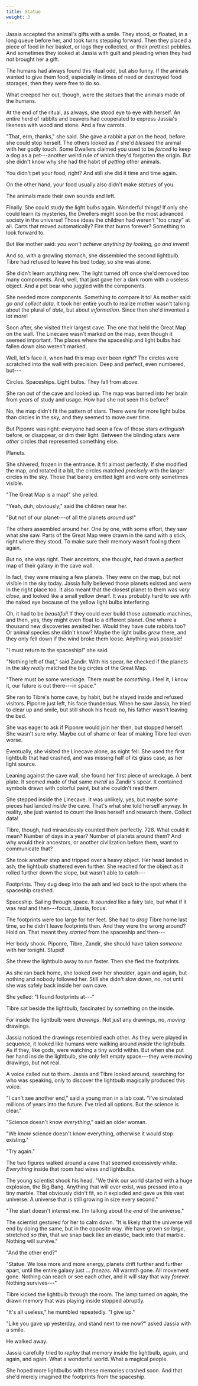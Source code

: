 ```yaml
---
title: Statue
weight: 3
---
```

Jassia accepted the animal's gifts with a smile. They stood, or floated, in a long queue before her, and took turns stepping forward. Then they placed a piece of food in her basket, or logs they collected, or their prettiest pebbles. And sometimes they looked at Jassia with guilt and pleading when they had _not_ brought her a gift.

The humans had always found this ritual odd, but also funny. If the animals wanted to give them food, especially in times of need or destroyed food storages, then they were free to do so.

What creeped her out, though, were the _statues_ that the animals made of the humans.

At the end of the ritual, as always, she stood eye to eye with herself. An entire herd of rabbits and beavers had cooperated to express Jassia's likeness with wood and stone. And a few carrots.

"That, erm, thanks," she said. She gave a rabbit a pat on the head, before she could stop herself. The others looked as if she'd _blessed_ the animal with her godly touch. Some Dwellers claimed you used to be _forced_ to keep a dog as a pet---another weird rule of which they'd forgotten the origin. But she didn't know why she had the habit of _petting_ other animals. 

You didn't pet your food, right? And still she did it time and time again.

On the other hand, your food usually also didn't make _statues_ of you.

The animals made their own sounds and left.

Finally. She could study the light bulbs again. Wonderful things! If only she could learn its mysteries, the Dwellers might soon be the most advanced society in the universe! Those ideas the children had weren't "too crazy" at all. Carts that moved automatically? Fire that burns forever? Something to look forward to.

But like mother said: _you won't achieve anything by looking, go and invent!_

And so, with a growling stomach, she dissembled the second lightbulb. Tibre had refused to leave his bed today, so she was alone.

She didn't learn anything new. The light turned off once she'd removed too many components. And, well, that just gave her a dark room with a useless object. And a pet bear who juggled with the components.

She needed more components. Something to compare it to! As mother said: _go and collect data_. It took her entire youth to realize mother wasn't talking about the plural of _date_, but about _information_. Since then she'd invented a lot more!

Soon after, she visited their largest cave. The one that held the Great Map on the wall. The Linecave wasn't marked on the map, even though it seemed important. The places where the spaceship and light bulbs had fallen down also weren't marked.

Well, let's face it, when had this map ever been _right_? The circles were scratched into the wall with precision. Deep and perfect, even numbered, but---

Circles. Spaceships. Light bulbs. They fall from above.

She ran out of the cave and looked up. The map was burned into her brain from years of study and usage. How had she not seen this before?

No, the map didn't fit the pattern of stars. There were far more light bulbs than circles in the sky, and they seemed to move over time.

But Piponre was right: everyone had seen a few of those stars _extinguish_ before, or disappear, or dim their light. Between the blinding stars were _other_ circles that represented something else.

Planets.

She shivered, frozen in the entrance. It fit almost perfectly. If she modified the map, and rotated it a bit, the circles matched _precisely_ with the larger circles in the sky. Those that barely emitted light and were only sometimes visible.

"The Great Map is a map!" she yelled.

"Yeah, duh, obviously," said the children near her.

"But not of our planet---of all the planets _around us_!"

The others assembled around her. One by one, with some effort, they saw what she saw. Parts of the Great Map were drawn in the sand with a stick, right where they stood. To make sure their memory wasn't fooling them again.

But no, she was right. Their ancestors, she thought, had drawn a _perfect_ map of their galaxy in the cave wall.

In fact, they were missing a few planets. They _were_ on the map, but not visible in the sky today. Jassia fully believed those planets existed and were in the right place too. It also meant that the closest planet to them was _very close_, and looked like a small yellow dwarf. It was probably hard to see with the naked eye because of the yellow light bulbs interfering.

Oh, it had to be _beautiful_! If they could ever build those automatic machines, and then, yes, they might even float to a different planet. One where a thousand new discoveries awaited her. Would they have cute rabbits too? Or animal species she didn't know? Maybe the light bulbs _grew_ there, and they only fell down if the wind broke them loose. Anything was possible!

"I must return to the spaceship!" she said.

"Nothing left of that," said Zandir. With his spear, he checked if the planets in the sky _really_ matched the big circles of the Great Map.

"There must be some wreckage. There must be _something_. I feel it, I know it, our future is out there---in space."

She ran to Tibre's home cave, by habit, but he stayed inside and refused visitors. Piponre just left, his face thunderous. When he saw Jassia, he tried to clear up and smile, but still shook his head: no, his father wasn't leaving the bed.

She was eager to ask if Piponre would join her then, but stopped herself. She wasn't sure why. Maybe out of shame or fear of making Tibre feel even worse.

Eventually, she visited the Linecave alone, as night fell. She used the first lightbulb that had crashed, and was missing half of its glass case, as her light source.

Leaning against the cave wall, she found her first piece of wreckage. A bent plate. It seemed made of that same _metal_ as Zandir's spear. It contained symbols drawn with colorful paint, but she couldn't read them.

She stepped inside the Linecave. It was unlikely, yes, but maybe some pieces had landed _inside_ the cave. That's what she told herself anyway. In reality, she just wanted to count the lines herself and research them. Collect data!

Tibre, though, had miraculously counted them perfectly. 728. What could it mean? Number of days in a year? Number of planets around them? And why would their ancestors, or another civilization before them, want to communicate that?

She took another step and tripped over a heavy object. Her head landed in ash; the lightbulb shattered even further. She reached for the object as it rolled further down the slope, but wasn't able to catch---

Footprints. They dug deep into the ash and led back to the spot where the spaceship crashed.

Spaceship. Sailing through space. It _sounded_ like a fairy tale, but what if it was _real_ and then---focus, Jassia, focus.

The footprints were too large for her feet. She had to _drag_ Tibre home last time, so he didn't leave footprints then. And they were the wrong around? Hold on. That meant they _started_ from the spaceship and then---

Her body shook. Piponre, Tibre, Zandir, she should have taken _someone_ with her tonight. Stupid! 

She threw the lightbulb away to run faster. Then she fled the footprints.

As she ran back home, she looked over her shoulder, again and again, but nothing and nobody followed her. Still she didn't slow down, no, not until she was safely back inside her own cave.

She yelled: "I found footprints at---"

Tibre sat beside the lightbulb, fascinated by something on the inside. 

For inside the lightbulb were _drawings_. Not just any drawings, no, _moving_ drawings.

Jassia noticed the drawings resembled each other. As they were played in sequence, it looked like humans were walking around _inside_ the lightbulb. As if they, like gods, were watching a tiny world within. But when she put her hand inside the lightbulb, she only felt empty space---they were moving drawings, but not real.

A voice called out to them. Jassia and Tibre looked around, searching for who was speaking, only to discover the lightbulb magically produced this voice.

"I can't see another end," said a young man in a lab coat. "I've simulated millions of years into the future. I've tried all options. But the science is clear."

"Science doesn't know _everything_," said an older woman.

"We _know_ science doesn't know everything, otherwise it would stop existing."

"Try again."

The two figures walked around a cave that seemed excessively white. _Everything_ inside that room had wires and lightbulbs.

The young scientist shook his head. "We think our world started with a huge explosion, the Big Bang. Anything that will ever exist, was pressed into a tiny marble. That obviously didn't fit, so it exploded and gave us this vast universe. A universe that is still growing in size every second."

"The start doesn't interest me. I'm talking about the _end_ of the universe."

The scientist gestured for her to calm down. "It is likely that the universe will end by doing the same, but in the opposite way. We have grown _so large_, stretched _so thin_, that we snap back like an elastic, back into that marble. Nothing will survive."

"And the other end?"

"Statue. We lose more and more energy, planets drift further and further apart, until the entire galaxy just ... _freezes_. All warmth gone. All movement gone. Nothing can reach or see each other, and it will stay that way _forever_. Nothing survives---"

Tibre kicked the lightbulb through the room. The lamp turned _on_ again; the drawn memory that was playing inside stopped abruptly.

"It's all useless," he mumbled repeatedly. "I give up."

"Like you gave up yesterday, and stand next to me now?" asked Jassia with a smile.

He walked away. 

Jassia carefully tried to _replay_ that memory inside the lightbulb, again, and again, and again. What a wonderful world. What a magical people.

She hoped more lightbulbs with these memories crashed soon. And that she'd merely imagined the footprints from the spaceship.